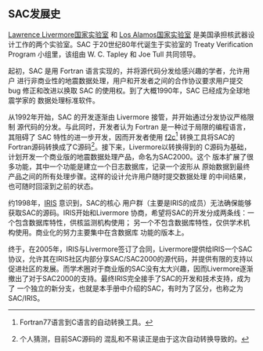 ## SAC发展史

[Lawrence Livermore国家实验室](http://en.wikipedia.org/wiki/Lawrence_Livermore_National_Laboratory)
和 [Los Alamos国家实验室](http://en.wikipedia.org/wiki/Los_Alamos_National_Laboratory)
是美国承担核武器设计工作的两个实验室。SAC 于20世纪80年代诞生于实验室的
Treaty Verification Program 小组里，该组由 W. C. Tapley 和 Joe Tull 共同领导。

起初，SAC 是用 Fortran 语言实现的，并将源代码分发给感兴趣的学者，允许用户
进行非商业性的地震数据处理，用户和开发者之间的合作协议要求用户提交 bug
修正和改进以换取 SAC 的使用权。到了大概1990年，SAC 已经成为全球地震学家的
数据处理标准软件。

从1992年开始，SAC 的开发逐渐由 Livermore 接管，并开始通过分发协议严格限制
源代码的分发。与此同时，开发者认为 Fortran 是一种过于局限的编程语言，
其阻碍了 SAC 特性的进一步开发，因而开发者使用
[f2c](http://www.netlib.org/f2c/)[^1]
转换工具将SAC的Fortran源码转换成了C源码[^2]。接下来，Livermore以转换得到的
C源码为基础，计划开发一个商业版的地震数据处理产品，命名为SAC2000。这个
版本扩展了很多功能，其中一个功能是建立一个日志数据库，记录一个波形从
原始数据到最终产品之间的所有处理步骤。这样的设计允许用户随时提交数据处理
的中间结果，也可随时回滚到之前的状态。

约1998年，[IRIS](http://www.iris.edu) 意识到，SAC的核心
用户群（主要是IRIS的成员）无法确保能够获取SAC的源码。IRIS开始和Livermore
协商，希望将SAC的开发分成两条线：一个包含数据库特性，供核监测机构使用；
另一个不包含数据库特性，仅供学术机构使用。商业化的努力主要集中在含数据库
功能的版本上。

终于，在2005年，IRIS与Livermore签订了合同，Livermore提供给IRIS一个SAC
协议，允许其在IRIS社区内部分享SAC/SAC2000的源代码，并提供有限的支持以
促进社区的发展。而学术圈对于商业版的SAC没有太大兴趣，因而Livermore逐渐
撤出了对于SAC2000的支持。最终IRIS完全接手了SAC的开发和技术支持，成为了
一个独立的新分支，也就是本手册中介绍的SAC，有时为了区分，也称之为
SAC/IRIS。

[^1]: Fortran77语言到C语言的自动转换工具。

[^2]: 个人猜测，目前SAC源码的 混乱和不易读正是由于这次自动转换导致的。
